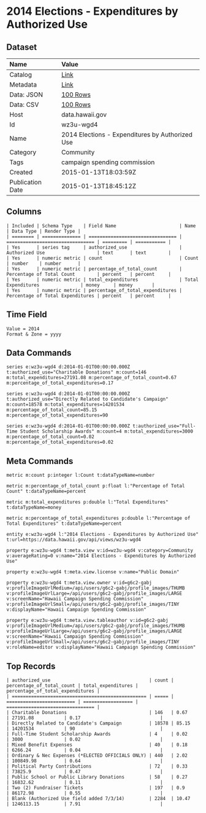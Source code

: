 # 2014 Elections - Expenditures by Authorized Use

## Dataset

| Name | Value |
| :--- | :---- |
| Catalog | [Link](https://catalog.data.gov/dataset/2014-elections-expenditures-by-authorized-use-d89cf) |
| Metadata | [Link](https://data.hawaii.gov/api/views/wz3u-wgd4) |
| Data: JSON | [100 Rows](https://data.hawaii.gov/api/views/wz3u-wgd4/rows.json?max_rows=100) |
| Data: CSV | [100 Rows](https://data.hawaii.gov/api/views/wz3u-wgd4/rows.csv?max_rows=100) |
| Host | data.hawaii.gov |
| Id | wz3u-wgd4 |
| Name | 2014 Elections - Expenditures by Authorized Use |
| Category | Community |
| Tags | campaign spending commission |
| Created | 2015-01-13T18:03:59Z |
| Publication Date | 2015-01-13T18:45:12Z |

## Columns

```ls
| Included | Schema Type    | Field Name                       | Name                             | Data Type | Render Type |
| ======== | ============== | ================================ | ================================ | ========= | =========== |
| Yes      | series tag     | authorized_use                   | Authorized Use                   | text      | text        |
| Yes      | numeric metric | count                            | Count                            | number    | number      |
| Yes      | numeric metric | percentage_of_total_count        | Percentage of Total Count        | percent   | percent     |
| Yes      | numeric metric | total_expenditures               | Total Expenditures               | money     | money       |
| Yes      | numeric metric | percentage_of_total_expenditures | Percentage of Total Expenditures | percent   | percent     |
```

## Time Field

```ls
Value = 2014
Format & Zone = yyyy
```

## Data Commands

```ls
series e:wz3u-wgd4 d:2014-01-01T00:00:00.000Z t:authorized_use="Charitable Donations" m:count=146 m:total_expenditures=27191.08 m:percentage_of_total_count=0.67 m:percentage_of_total_expenditures=0.17

series e:wz3u-wgd4 d:2014-01-01T00:00:00.000Z t:authorized_use="Directly Related to Candidate's Campaign" m:count=18578 m:total_expenditures=14201534 m:percentage_of_total_count=85.15 m:percentage_of_total_expenditures=90

series e:wz3u-wgd4 d:2014-01-01T00:00:00.000Z t:authorized_use="Full-Time Student Scholarship Awards" m:count=4 m:total_expenditures=3000 m:percentage_of_total_count=0.02 m:percentage_of_total_expenditures=0.02
```

## Meta Commands

```ls
metric m:count p:integer l:Count t:dataTypeName=number

metric m:percentage_of_total_count p:float l:"Percentage of Total Count" t:dataTypeName=percent

metric m:total_expenditures p:double l:"Total Expenditures" t:dataTypeName=money

metric m:percentage_of_total_expenditures p:double l:"Percentage of Total Expenditures" t:dataTypeName=percent

entity e:wz3u-wgd4 l:"2014 Elections - Expenditures by Authorized Use" t:url=https://data.hawaii.gov/api/views/wz3u-wgd4

property e:wz3u-wgd4 t:meta.view v:id=wz3u-wgd4 v:category=Community v:averageRating=0 v:name="2014 Elections - Expenditures by Authorized Use"

property e:wz3u-wgd4 t:meta.view.license v:name="Public Domain"

property e:wz3u-wgd4 t:meta.view.owner v:id=g6c2-gabj v:profileImageUrlMedium=/api/users/g6c2-gabj/profile_images/THUMB v:profileImageUrlLarge=/api/users/g6c2-gabj/profile_images/LARGE v:screenName="Hawaii Campaign Spending Commission" v:profileImageUrlSmall=/api/users/g6c2-gabj/profile_images/TINY v:displayName="Hawaii Campaign Spending Commission"

property e:wz3u-wgd4 t:meta.view.tableauthor v:id=g6c2-gabj v:profileImageUrlMedium=/api/users/g6c2-gabj/profile_images/THUMB v:profileImageUrlLarge=/api/users/g6c2-gabj/profile_images/LARGE v:screenName="Hawaii Campaign Spending Commission" v:profileImageUrlSmall=/api/users/g6c2-gabj/profile_images/TINY v:roleName=editor v:displayName="Hawaii Campaign Spending Commission"
```

## Top Records

```ls
| authorized_use                                    | count | percentage_of_total_count | total_expenditures | percentage_of_total_expenditures | 
| ================================================= | ===== | ========================= | ================== | ================================ | 
| Charitable Donations                              | 146   | 0.67                      | 27191.08           | 0.17                             | 
| Directly Related to Candidate's Campaign          | 18578 | 85.15                     | 14201534           | 90                               | 
| Full-Time Student Scholarship Awards              | 4     | 0.02                      | 3000               | 0.02                             | 
| Mixed Benefit Expenses                            | 40    | 0.18                      | 6266.24            | 0.04                             | 
| Ordinary & Nec Expenses (*ELECTED OFFICIALS ONLY) | 440   | 2.02                      | 100849.98          | 0.64                             | 
| Political Party Contributions                     | 72    | 0.33                      | 73825.9            | 0.47                             | 
| Public School or Public Library Donations         | 58    | 0.27                      | 16832.62           | 0.11                             | 
| Two (2) Fundraiser Tickets                        | 197   | 0.9                       | 86172.98           | 0.55                             | 
| Blank (Authorized Use field added 7/3/14)         | 2284  | 10.47                     | 1246113.15         | 7.91                             | 
```